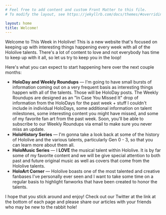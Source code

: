 ```yaml
---
# Feel free to add content and custom Front Matter to this file.
# To modify the layout, see https://jekyllrb.com/docs/themes/#overriding-theme-defaults

layout: home
title: Welcome!
---
```

Welcome to This Week in Hololive! This is a new website that's focused on
keeping up with interesting things happening every week with all of the Hololive
talents. There's a lot of content to love and not everybody has time to keep up
with it all, so let us try to keep you in the loop!

Here's what you can expect to start happening here over the next couple months:

* **HoloDay and Weekly Roundups** &mdash; I'm going to have small bursts of
information coming out on a very frequent basis as interesting things happen
with all of the talents. Those will be HoloDay posts. The Weekly Roundups are
designed as an "In Case You Missed It" drop of information from the HoloDays for
the past week + stuff I couldn't include in individual HoloDays, some additional
information on talent milestones, some interesting content you might have
missed, and some of my favorite fan art from the past week. Soon, you'll be able
to subscribe to our Weekly Roundups via email to make sure you never miss an update.
* **HoloHistory Series** &mdash; I'm gonna take a look back at some of the
history of Hololive and the various talents, particularly Gen 0 - 3, so that you
can learn more about them all.
* **HoloMusic Series** &mdash; I **LOVE** the musical talent within Hololive. It
is by far some of my favorite content and we will be give special attention to
both past and future original music as well as covers that come from the
Hololive talents.
* **HoloArt Corner** &mdash; Hololive boasts one of the most talented and
creative fanbases I've personally ever seen and I want to take some time on a
regular basis to highlight fanworks that have been created to honor the talents.

I hope that you stick around and enjoy! Check out our Twitter at the link at the
bottom of each page and please share our articles with your friends who may be
new to the rabbit hole!